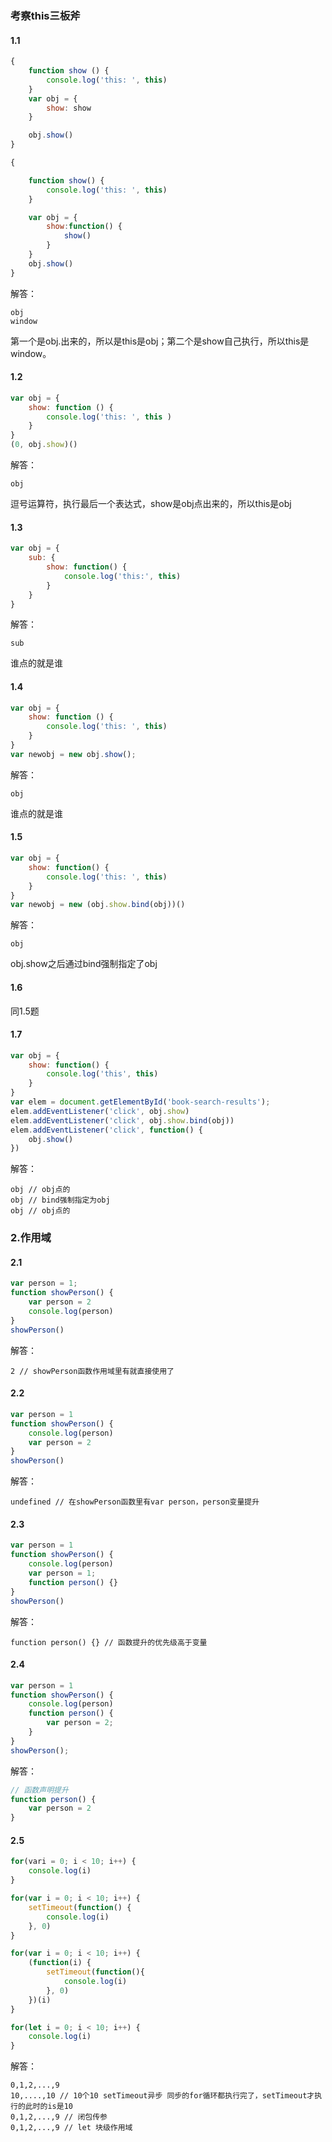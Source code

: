 ### 考察this三板斧
#### 1.1

```javascript
{
    function show () {
        console.log('this: ', this)
    }
    var obj = {
        show: show
    }

    obj.show()
}

{

    function show() {
        console.log('this: ', this)
    }

    var obj = {
        show:function() {
            show()
        }
    }
    obj.show()
}
```

解答：
```
obj
window
```

第一个是obj.出来的，所以是this是obj；第二个是show自己执行，所以this是window。


#### 1.2

```javascript
var obj = {
    show: function () {
        console.log('this: ', this )
    }
}
(0, obj.show)()
```

解答：
```
obj
```

逗号运算符，执行最后一个表达式，show是obj点出来的，所以this是obj

#### 1.3

```javascript
var obj = {
    sub: {
        show: function() {
            console.log('this:', this)
        }
    }
}
```

解答：
```
sub
```

谁点的就是谁

#### 1.4

```javascript
var obj = {
    show: function () {
        console.log('this: ', this)
    }
}
var newobj = new obj.show();
```

解答：
```
obj
```

谁点的就是谁


#### 1.5

```javascript
var obj = {
    show: function() {
        console.log('this: ', this)
    }
}
var newobj = new (obj.show.bind(obj))()
```

解答：
```
obj
```
obj.show之后通过bind强制指定了obj


#### 1.6

同1.5题


#### 1.7

```javascript
var obj = {
    show: function() {
        console.log('this', this)
    }
}
var elem = document.getElementById('book-search-results');
elem.addEventListener('click', obj.show)
elem.addEventListener('click', obj.show.bind(obj))
elem.addEventListener('click', function() {
    obj.show()
})
```

解答：
```
obj // obj点的
obj // bind强制指定为obj
obj // obj点的
```


### 2.作用域
#### 2.1

```javascript
var person = 1;
function showPerson() {
    var person = 2
    console.log(person)
}
showPerson()
```

解答：
```
2 // showPerson函数作用域里有就直接使用了
```


#### 2.2

```javascript
var person = 1
function showPerson() {
    console.log(person)
    var person = 2
}
showPerson()
```

解答：
```
undefined // 在showPerson函数里有var person，person变量提升
```

#### 2.3

```javascript
var person = 1
function showPerson() {
    console.log(person)
    var person = 1;
    function person() {}
}
showPerson()
```

解答：
```
function person() {} // 函数提升的优先级高于变量
```

#### 2.4

```javascript
var person = 1
function showPerson() {
    console.log(person)
    function person() {
        var person = 2;
    }
}
showPerson();
```

解答：
```javascript
// 函数声明提升
function person() {
    var person = 2
}
```

#### 2.5

```javascript
for(vari = 0; i < 10; i++) {
    console.log(i)
}

for(var i = 0; i < 10; i++) {
    setTimeout(function() {
        console.log(i)
    }, 0)
}

for(var i = 0; i < 10; i++) {
    (function(i) {
        setTimeout(function(){
            console.log(i)
        }, 0)
    })(i)
}

for(let i = 0; i < 10; i++) {
    console.log(i)
}
```

解答：
```
0,1,2,...,9
10,....,10 // 10个10 setTimeout异步 同步的for循环都执行完了，setTimeout才执行的此时的is是10
0,1,2,...,9 // 闭包传参
0,1,2,...,9 // let 块级作用域
```

